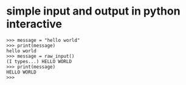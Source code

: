 # simple input and output in python interactive

    >>> message = "hello world"
    >>> print(message)
    hello world
    >>> message = raw_input()
    (I types...) HELLO WORLD
    >>> print(message)
    HELLO WORLD
    >>> 
    
    
    